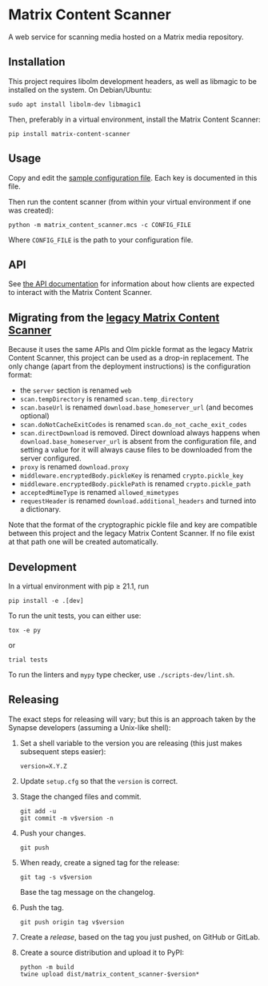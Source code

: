 # Matrix Content Scanner

A web service for scanning media hosted on a Matrix media repository.

## Installation

This project requires libolm development headers, as well as libmagic to be installed on
the system. On Debian/Ubuntu:

```commandline
sudo apt install libolm-dev libmagic1
```

Then, preferably in a virtual environment, install the Matrix Content Scanner:

```commandline
pip install matrix-content-scanner
```

## Usage

Copy and edit the [sample configuration file](https://github.com/matrix-org/matrix-content-scanner-python/blob/main/config.sample.yaml).
Each key is documented in this file.

Then run the content scanner (from within your virtual environment if one was created):

```commandline
python -m matrix_content_scanner.mcs -c CONFIG_FILE
```

Where `CONFIG_FILE` is the path to your configuration file.

## API

See [the API documentation](/docs/api.md) for information about how clients are expected
to interact with the Matrix Content Scanner.

## Migrating from the [legacy Matrix Content Scanner](https://github.com/matrix-org/matrix-content-scanner)

Because it uses the same APIs and Olm pickle format as the legacy Matrix Content Scanner,
this project can be used as a drop-in replacement. The only change (apart from the
deployment instructions) is the configuration format:

* the `server` section is renamed `web`
* `scan.tempDirectory` is renamed `scan.temp_directory`
* `scan.baseUrl` is renamed `download.base_homeserver_url` (and becomes optional)
* `scan.doNotCacheExitCodes` is renamed `scan.do_not_cache_exit_codes`
* `scan.directDownload` is removed. Direct download always happens when `download.base_homeserver_url`
  is absent from the configuration file, and setting a value for it will always cause files to be
  downloaded from the server configured.
* `proxy` is renamed `download.proxy`
* `middleware.encryptedBody.pickleKey` is renamed `crypto.pickle_key`
* `middleware.encryptedBody.picklePath` is renamed `crypto.pickle_path`
* `acceptedMimeType` is renamed `allowed_mimetypes`
* `requestHeader` is renamed `download.additional_headers` and turned into a dictionary.

Note that the format of the cryptographic pickle file and key are compatible between this
project and the legacy Matrix Content Scanner. If no file exist at that path one will be
created automatically.

## Development

In a virtual environment with pip ≥ 21.1, run
```shell
pip install -e .[dev]
```

To run the unit tests, you can either use:
```shell
tox -e py
```
or
```shell
trial tests
```

To run the linters and `mypy` type checker, use `./scripts-dev/lint.sh`.


## Releasing

The exact steps for releasing will vary; but this is an approach taken by the
Synapse developers (assuming a Unix-like shell):

 1. Set a shell variable to the version you are releasing (this just makes
    subsequent steps easier):
    ```shell
    version=X.Y.Z
    ```

 2. Update `setup.cfg` so that the `version` is correct.

 3. Stage the changed files and commit.
    ```shell
    git add -u
    git commit -m v$version -n
    ```

 4. Push your changes.
    ```shell
    git push
    ```

 5. When ready, create a signed tag for the release:
    ```shell
    git tag -s v$version
    ```
    Base the tag message on the changelog.

 6. Push the tag.
    ```shell
    git push origin tag v$version
    ```

 7. Create a *release*, based on the tag you just pushed, on GitHub or GitLab.

 8. Create a source distribution and upload it to PyPI:
    ```shell
    python -m build
    twine upload dist/matrix_content_scanner-$version*
    ```

